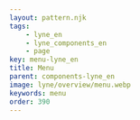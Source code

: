 ```yaml
---
layout: pattern.njk
tags: 
    - lyne_en
    - lyne_components_en
    - page
key: menu-lyne_en
title: Menu
parent: components-lyne_en
image: lyne/overview/menu.webp
keywords: menu
order: 390
---
```

